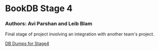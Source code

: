 # BookDB Stage 4

### Authors: Avi Parshan and Leib Blam

Final stage of project involving an integration with another team's project.


[DB Dumps for Stage4](https://gitlab.com/avipars/db-lfs/-/tree/main/Stage4?ref_type=heads)
